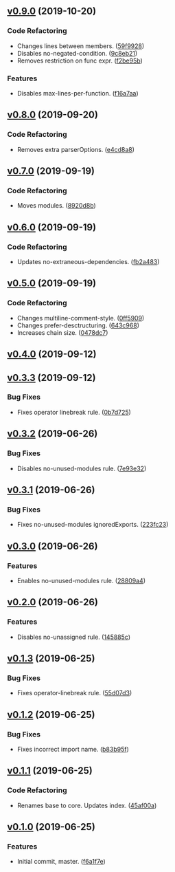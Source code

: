 <a name="v0.9.0"></a>
## [v0.9.0](https://github.com/alexseitsinger/eslint-config-base/compare/v0.8.0...v0.9.0) (2019-10-20)

### Code Refactoring
- Changes lines between members. ([59f9928](https://github.com/alexseitsinger/eslint-config-base/commit/59f992821000b09ba24959d4fd00f1a26deab2b8))
- Disables no-negated-condition. ([9c8eb21](https://github.com/alexseitsinger/eslint-config-base/commit/9c8eb21fb2d546a80af612bb7d126501cfbf09e5))
- Removes restriction on func expr. ([f2be95b](https://github.com/alexseitsinger/eslint-config-base/commit/f2be95b1f960844f658fb1fcf8d014e0f3596f6e))

### Features
- Disables max-lines-per-function. ([f16a7aa](https://github.com/alexseitsinger/eslint-config-base/commit/f16a7aa19fcc0b39d718c601ab45519ee947f718))


<a name="v0.8.0"></a>
## [v0.8.0](https://github.com/alexseitsinger/eslint-config-base/compare/v0.7.0...v0.8.0) (2019-09-20)

### Code Refactoring
- Removes extra parserOptions. ([e4cd8a8](https://github.com/alexseitsinger/eslint-config-base/commit/e4cd8a86b374f7ac8c79c9b928435a2ea179045d))


<a name="v0.7.0"></a>
## [v0.7.0](https://github.com/alexseitsinger/eslint-config-base/compare/v0.6.0...v0.7.0) (2019-09-19)

### Code Refactoring
- Moves modules. ([8920d8b](https://github.com/alexseitsinger/eslint-config-base/commit/8920d8be06f17c7ad7742129b3e7b65b998f5c0e))


<a name="v0.6.0"></a>
## [v0.6.0](https://github.com/alexseitsinger/eslint-config-base/compare/v0.5.0...v0.6.0) (2019-09-19)

### Code Refactoring
- Updates no-extraneous-dependencies. ([fb2a483](https://github.com/alexseitsinger/eslint-config-base/commit/fb2a483609a7289b89cce94f2dae5fa7c3474dc5))


<a name="v0.5.0"></a>
## [v0.5.0](https://github.com/alexseitsinger/eslint-config-base/compare/v0.4.0...v0.5.0) (2019-09-19)

### Code Refactoring
- Changes multiline-comment-style. ([0ff5909](https://github.com/alexseitsinger/eslint-config-base/commit/0ff590934d35548a13ad09ec9a9a1cc0c8d9a52c))
- Changes prefer-desctructuring. ([643c968](https://github.com/alexseitsinger/eslint-config-base/commit/643c968f90f6a7c7a6ee832af1e710a1699be527))
- Increases chain size. ([0478dc7](https://github.com/alexseitsinger/eslint-config-base/commit/0478dc74594c35ba1946bcbdd7c818d96c89a56a))


<a name="v0.4.0"></a>
## [v0.4.0](https://github.com/alexseitsinger/eslint-config-base/compare/v0.3.3...v0.4.0) (2019-09-12)


<a name="v0.3.3"></a>
## [v0.3.3](https://github.com/alexseitsinger/eslint-config-base/compare/v0.3.2...v0.3.3) (2019-09-12)

### Bug Fixes
- Fixes operator linebreak rule. ([0b7d725](https://github.com/alexseitsinger/eslint-config-base/commit/0b7d725e8b1c073bfe9039eac0c126c152dc944a))


<a name="v0.3.2"></a>
## [v0.3.2](https://github.com/alexseitsinger/eslint-config-base/compare/v0.3.1...v0.3.2) (2019-06-26)

### Bug Fixes
- Disables no-unused-modules rule. ([7e93e32](https://github.com/alexseitsinger/eslint-config-base/commit/7e93e326b8c9894efe9452696a2c4ae0c6a40330))


<a name="v0.3.1"></a>
## [v0.3.1](https://github.com/alexseitsinger/eslint-config-base/compare/v0.3.0...v0.3.1) (2019-06-26)

### Bug Fixes
- Fixes no-unused-modules ignoredExports. ([223fc23](https://github.com/alexseitsinger/eslint-config-base/commit/223fc23e5415391d6d032f1862194b20583ed2bf))


<a name="v0.3.0"></a>
## [v0.3.0](https://github.com/alexseitsinger/eslint-config-base/compare/v0.2.0...v0.3.0) (2019-06-26)

### Features
- Enables no-unused-modules rule. ([28809a4](https://github.com/alexseitsinger/eslint-config-base/commit/28809a4ca76ad5be2c60032079a92636f179188d))


<a name="v0.2.0"></a>
## [v0.2.0](https://github.com/alexseitsinger/eslint-config-base/compare/v0.1.3...v0.2.0) (2019-06-26)

### Features
- Disables no-unassigned rule. ([145885c](https://github.com/alexseitsinger/eslint-config-base/commit/145885cb81be8d0a254b6dc40fc6c6c7201e4d1e))


<a name="v0.1.3"></a>
## [v0.1.3](https://github.com/alexseitsinger/eslint-config-base/compare/v0.1.2...v0.1.3) (2019-06-25)

### Bug Fixes
- Fixes operator-linebreak rule. ([55d07d3](https://github.com/alexseitsinger/eslint-config-base/commit/55d07d340fbed47516af5a45285a30fdf5bb1cd6))


<a name="v0.1.2"></a>
## [v0.1.2](https://github.com/alexseitsinger/eslint-config-base/compare/v0.1.1...v0.1.2) (2019-06-25)

### Bug Fixes
- Fixes incorrect import name. ([b83b95f](https://github.com/alexseitsinger/eslint-config-base/commit/b83b95f0f7d46c5ab43f7b6d497aaf7aad88e74e))


<a name="v0.1.1"></a>
## [v0.1.1](https://github.com/alexseitsinger/eslint-config-base/compare/v0.1.0...v0.1.1) (2019-06-25)

### Code Refactoring
- Renames base to core. Updates index. ([45af00a](https://github.com/alexseitsinger/eslint-config-base/commit/45af00af5adf8cc1538c29152c77f4b681b81550))


<a name="v0.1.0"></a>
## [v0.1.0](https://github.com/alexseitsinger/eslint-config-base/compare/f6a1f7e971d4455ec53168a19c075b94fe2ca90c...v0.1.0) (2019-06-25)

### Features
- Initial commit, master. ([f6a1f7e](https://github.com/alexseitsinger/eslint-config-base/commit/f6a1f7e971d4455ec53168a19c075b94fe2ca90c))


